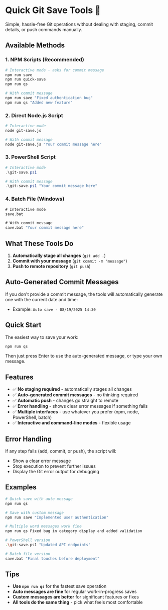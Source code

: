# Quick Git Save Tools 🚀

Simple, hassle-free Git operations without dealing with staging, commit details, or push commands manually.

## Available Methods

### 1. NPM Scripts (Recommended)
```bash
# Interactive mode - asks for commit message
npm run save
npm run quick-save
npm run qs

# With commit message
npm run save "Fixed authentication bug"
npm run qs "Added new feature"
```

### 2. Direct Node.js Script
```bash
# Interactive mode
node git-save.js

# With commit message
node git-save.js "Your commit message here"
```

### 3. PowerShell Script
```powershell
# Interactive mode
.\git-save.ps1

# With commit message
.\git-save.ps1 "Your commit message here"
```

### 4. Batch File (Windows)
```cmd
# Interactive mode
save.bat

# With commit message
save.bat "Your commit message here"
```

## What These Tools Do

1. **Automatically stage all changes** (`git add .`)
2. **Commit with your message** (`git commit -m "message"`)
3. **Push to remote repository** (`git push`)

## Auto-Generated Commit Messages

If you don't provide a commit message, the tools will automatically generate one with the current date and time:
- Example: `Auto save - 08/19/2025 14:30`

## Quick Start

The easiest way to save your work:

```bash
npm run qs
```

Then just press Enter to use the auto-generated message, or type your own message.

## Features

- ✅ **No staging required** - automatically stages all changes
- ✅ **Auto-generated commit messages** - no thinking required
- ✅ **Automatic push** - changes go straight to remote
- ✅ **Error handling** - shows clear error messages if something fails
- ✅ **Multiple interfaces** - use whatever you prefer (npm, node, PowerShell, batch)
- ✅ **Interactive and command-line modes** - flexible usage

## Error Handling

If any step fails (add, commit, or push), the script will:
- Show a clear error message
- Stop execution to prevent further issues
- Display the Git error output for debugging

## Examples

```bash
# Quick save with auto message
npm run qs

# Save with custom message
npm run save "Implemented user authentication"

# Multiple word messages work fine
npm run qs Fixed bug in category display and added validation

# PowerShell version
.\git-save.ps1 "Updated API endpoints"

# Batch file version
save.bat "Final touches before deployment"
```

## Tips

- **Use `npm run qs`** for the fastest save operation
- **Auto messages are fine** for regular work-in-progress saves
- **Custom messages are better** for significant features or fixes
- **All tools do the same thing** - pick what feels most comfortable
